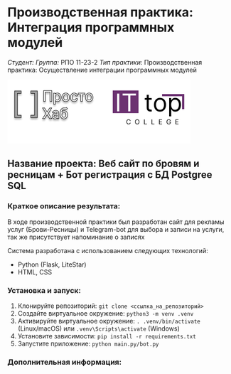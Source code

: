 # Производственная практика: Интеграция программных модулей

*Студент:* 
*Группа:* РПО 11-23-2
*Тип практики:* Производственная практика: Осуществление интеграции программных модулей


![Alt text](Логотип12.png)
## Название проекта: Веб сайт по бровям и ресницам + Бот регистрация с БД Postgree SQL 

### Краткое описание результата:

В ходе производственной практики был разработан сайт для рекламы услуг (Брови-Ресницы) и Telegram-bot для выбора и записи на услуги, так же присутствует напоминание о записях



Система разработана с использованием следующих технологий:

* Python (Flask, LiteStar)
* HTML, CSS



### Установка и запуск:

1. Клонируйте репозиторий: `git clone <ссылка_на_репозиторий>`
2. Создайте виртуальное окружение: `python3 -m venv .venv`
3. Активируйте виртуальное окружение: `. .venv/bin/activate` (Linux/macOS) или `.venv\Scripts\activate` (Windows)
4. Установите зависимости: `pip install -r requirements.txt`
5. Запустите приложение: `python main.py/bot.py`

### Дополнительная информация:


